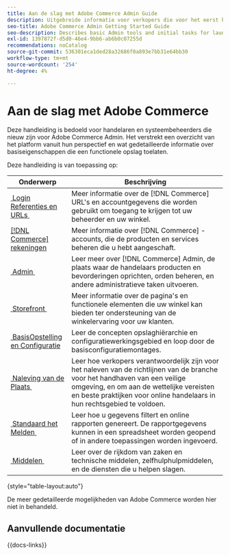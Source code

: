 ```yaml
---
title: Aan de slag met Adobe Commerce Admin Guide
description: Uitgebreide informatie voor verkopers die voor het eerst kennismaken met Adobe Commerce Admin.
seo-title: Adobe Commerce Admin Getting Started Guide
seo-description: Describes basic Admin tools and initial tasks for launching an Adobe Commerce or Magento Open Source store.
exl-id: 1397872f-d5d0-46e4-9bb6-ab6b0c07255d
recommendations: noCatalog
source-git-commit: 536301eca1ded28a32686f0a893e7bb31e64bb30
workflow-type: tm+mt
source-wordcount: '254'
ht-degree: 4%

---
```


# Aan de slag met Adobe Commerce

Deze handleiding is bedoeld voor handelaren en systeembeheerders die nieuw zijn voor Adobe Commerce Admin. Het verstrekt een overzicht van het platform vanuit hun perspectief en wat gedetailleerde informatie over basiseigenschappen die een functionele opslag toelaten.

Deze handleiding is van toepassing op:

| Onderwerp | Beschrijving |
| ------- | ----------- |
| [&#x200B; Login Referenties en URLs &#x200B;](login-urls.md) | Meer informatie over de [!DNL Commerce] URL&#39;s en accountgegevens die worden gebruikt om toegang te krijgen tot uw beheerder en uw winkel. |
| [[!DNL Commerce]  rekeningen &#x200B;](commerce-account-create.md) | Meer informatie over [!DNL Commerce] -accounts, die de producten en services beheren die u hebt aangeschaft. |
| [&#x200B; Admin &#x200B;](admin.md) | Leer meer over [!DNL Commerce] Admin, de plaats waar de handelaars producten en bevorderingen oprichten, orden beheren, en andere administratieve taken uitvoeren. |
| [&#x200B; Storefront &#x200B;](storefront.md) | Meer informatie over de pagina&#39;s en functionele elementen die uw winkel kan bieden ter ondersteuning van de winkelervaring voor uw klanten. |
| [&#x200B; BasisOpstelling en Configuratie &#x200B;](websites-stores-views.md) | Leer de concepten opslaghiërarchie en configuratiewerkingsgebied en loop door de basisconfiguratiemontages. |
| [&#x200B; Naleving van de Plaats &#x200B;](privacy-policy.md) | Leer hoe verkopers verantwoordelijk zijn voor het naleven van de richtlijnen van de branche voor het handhaven van een veilige omgeving, en om aan de wettelijke vereisten en beste praktijken voor online handelaars in hun rechtsgebied te voldoen. |
| [&#x200B; Standaard het Melden &#x200B;](reports-menu.md) | Leer hoe u gegevens filtert en online rapporten genereert. De rapportgegevens kunnen in een spreadsheet worden geopend of in andere toepassingen worden ingevoerd. |
| [&#x200B; Middelen &#x200B;](resources.md) | Leer over de rijkdom van zaken en technische middelen, zelfhulphulpmiddelen, en de diensten die u helpen slagen. |

{style="table-layout:auto"}

De meer gedetailleerde mogelijkheden van Adobe Commerce worden hier niet in behandeld.

## Aanvullende documentatie

{{docs-links}}
